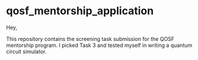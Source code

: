 # qosf_mentorship_application

Hey,

This repository contains the screening task submission for the QOSF mentorship program. I picked Task 3 and tested myself in writing a quantum circuit simulator.
